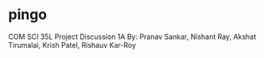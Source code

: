 # pingo

COM SCI 35L Project
Discussion 1A
By: Pranav Sankar, Nishant Ray, Akshat Tirumalai, Krish Patel, Rishauv Kar-Roy
